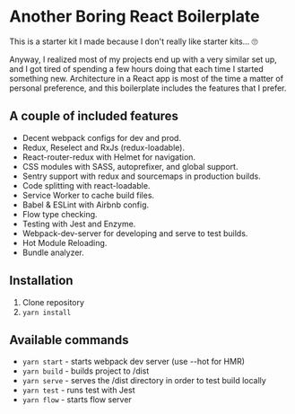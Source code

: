 # Another Boring React Boilerplate

This is a starter kit I made because I don't really like starter kits... 🙄

Anyway, I realized most of my projects end up with a very similar set up, and I got tired of spending a few hours doing that each time I started something new. Architecture in a React app is most of the time a matter of personal preference, and this boilerplate includes the features that I prefer.

## A couple of included features

* Decent webpack configs for dev and prod.
* Redux, Reselect and RxJs (redux-loadable).
* React-router-redux with Helmet for navigation.
* CSS modules with SASS, autoprefixer, and global support.
* Sentry support with redux and sourcemaps in production builds.
* Code splitting with react-loadable.
* Service Worker to cache build files.
* Babel & ESLint with Airbnb config.
* Flow type checking.
* Testing with Jest and Enzyme.
* Webpack-dev-server for developing and serve to test builds.
* Hot Module Reloading.
* Bundle analyzer.

## Installation

1. Clone repository
2. `yarn install`

## Available commands

* `yarn start` - starts webpack dev server (use --hot for HMR)
* `yarn build` - builds project to /dist
* `yarn serve` - serves the /dist directory in order to test build locally
* `yarn test` - runs test with Jest
* `yarn flow` - starts flow server
